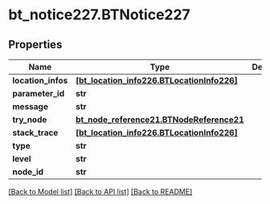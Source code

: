 # bt_notice227.BTNotice227

## Properties
Name | Type | Description | Notes
------------ | ------------- | ------------- | -------------
**location_infos** | [**[bt_location_info226.BTLocationInfo226]**](BTLocationInfo226.md) |  | [optional] 
**parameter_id** | **str** |  | [optional] 
**message** | **str** |  | [optional] 
**try_node** | [**bt_node_reference21.BTNodeReference21**](BTNodeReference21.md) |  | [optional] 
**stack_trace** | [**[bt_location_info226.BTLocationInfo226]**](BTLocationInfo226.md) |  | [optional] 
**type** | **str** |  | [optional] 
**level** | **str** |  | [optional] 
**node_id** | **str** |  | [optional] 

[[Back to Model list]](../README.md#documentation-for-models) [[Back to API list]](../README.md#documentation-for-api-endpoints) [[Back to README]](../README.md)


